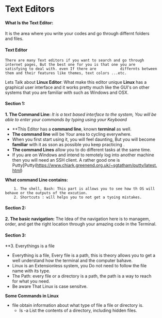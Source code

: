 # Text Editors
#### What Is the Text Editor:
It is the area where you write your codes and go through differnt folders and files.

#### Text Editor
    There are many Text editors if you want to search and go through internet pages, But the best one for you is that one you are satisfying to deal with. even If there are           differnts between them and their features like themes, text colors ...etc.

   Lets Talk about **Linux Editor**: What make this editor unique
  **Linux** has a graphical user interface and it works pretty much like the GUI's on other systems that you are familiar with such as Windows and OSX. 
  
  #### Section 1:
  
  **1. The Command Line:**
       *It is a text based interface to the system, You will be able to enter your commands by typing using your Keyboard*
  - **This Editor has a **command line**, known **terminal** as well.
  - **The command line** will be Your area to cycling everywhere.
  -   When you first start using it, you will feel daunting, But you will become **familiar** with it as sson as possible you keep practicing .
  - **The command Lines** allow you to do different tasks at the same time.
  -   If you are on Windows and intend to remotely log into another machine then you will need an SSH client.
      A rather good one is Putty[Putty(https://www.chiark.greenend.org.uk/~sgtatham/putty/latest.html) 
        
   **What command Line contains:**    
        
        1. The shell, Bash: This part is allows you to see how th OS will behave or the outputs of the excution.
        2. Shortcuts : will helps you to not get a tyoing mistakes.
  
  #### Section 2:
  
  **2. The basic navigation:**
        The Idea of the navigation here is to managem, order, and get the right location through your amazing code in the Terminal.
        
  #### Section 3:
  **3. Everythings is a file
  
  - Everything is a file, Every file is a path, this is theory allows you to get a well understand how the terminal and the computer bahave.
  - Linux is an Extensionless system, you Do not need to follow the file name with its type.
  - The Path: every file or a directory is a path, the path is a way to reach for what you need.
  - Be aware That Linux is case sensitve.
  
   **Some Commands in Linux**
   - file
     obtain information about what type of file a file or directory is.
     * ls -a
     List the contents of a directory, including hidden files.
        





